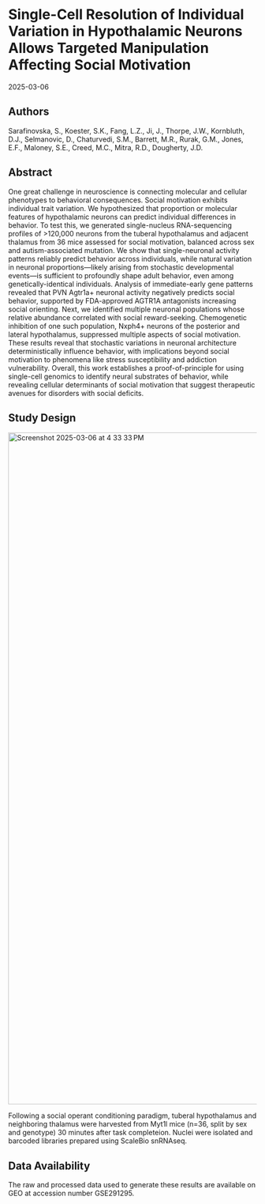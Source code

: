 Single-Cell Resolution of Individual Variation in Hypothalamic Neurons Allows Targeted Manipulation Affecting Social Motivation
================
2025-03-06

## Authors

Sarafinovska, S., Koester, S.K., Fang, L.Z., Ji, J., Thorpe, J.W., Kornbluth, D.J., Selmanovic, D., Chaturvedi, S.M., Barrett, M.R., Rurak, G.M., Jones, E.F., Maloney, S.E., Creed, M.C., Mitra, R.D., Dougherty, J.D.

## Abstract

One great challenge in neuroscience is connecting molecular and cellular phenotypes to behavioral consequences. Social motivation exhibits individual trait variation. We hypothesized that proportion or molecular features of hypothalamic neurons can predict individual differences in behavior. To test this, we generated single-nucleus RNA-sequencing profiles of >120,000 neurons from the tuberal hypothalamus and adjacent thalamus from 36 mice assessed for social motivation, balanced across sex and autism-associated mutation. We show that single-neuronal activity patterns reliably predict behavior across individuals, while natural variation in neuronal proportions—likely arising from stochastic developmental events—is sufficient to profoundly shape adult behavior, even among genetically-identical individuals. Analysis of immediate-early gene patterns revealed that PVN Agtr1a+ neuronal activity negatively predicts social behavior, supported by FDA-approved AGTR1A antagonists increasing social orienting. Next, we identified multiple neuronal populations whose relative abundance correlated with social reward-seeking. Chemogenetic inhibition of one such population, Nxph4+ neurons of the posterior and lateral hypothalamus, suppressed multiple aspects of social motivation. These results reveal that stochastic variations in neuronal architecture deterministically influence behavior, with implications beyond social motivation to phenomena like stress susceptibility and addiction vulnerability. Overall, this work establishes a proof-of-principle for using single-cell genomics to identify neural substrates of behavior, while revealing cellular determinants of social motivation that suggest therapeutic avenues for disorders with social deficits.

## Study Design

<img width="1360" alt="Screenshot 2025-03-06 at 4 33 33 PM" src="https://github.com/user-attachments/assets/310d8d35-4452-4278-8cdf-88158438bc06" />

Following a social operant conditioning paradigm, tuberal hypothalamus and neighboring thalamus were harvested from Myt1l mice (n=36, split by sex and genotype) 30 minutes after task completeion. Nuclei were isolated and barcoded libraries prepared using ScaleBio snRNAseq.

## Data Availability

The raw and processed data used to generate these results are available on GEO at accession number GSE291295.



